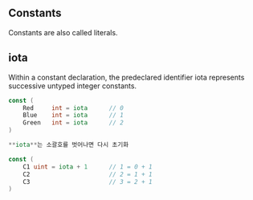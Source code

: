## Constants

Constants are also called literals.

## iota

Within a constant declaration, the predeclared identifier iota represents successive untyped integer constants.

```go
const (
    Red     int = iota      // 0
    Blue    int = iota      // 1
    Green   int = iota      // 2
)

**iota**는 소괄호를 벗어나면 다시 초기화

const (
    C1 uint = iota + 1      // 1 = 0 + 1
    C2                      // 2 = 1 + 1
    C3                      // 3 = 2 + 1
)
```
